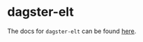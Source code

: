 # dagster-elt

The docs for `dagster-elt` can be found
[here](https://docs.dagster.io/_apidocs/libraries/dagster-elt).
